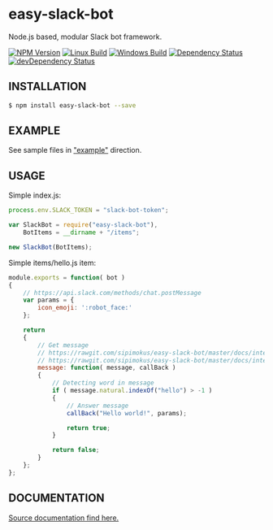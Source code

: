 # easy-slack-bot

Node.js based, modular Slack bot framework.

[![NPM Version][npm-image]][npm-url]
[![Linux Build][travis-image]][travis-url]
[![Windows Build][appveyor-image]][appveyor-url]
[![Dependency Status][deps-image]][deps-url]
[![devDependency Status][devs-image]][devs-url]


## INSTALLATION
```bash
$ npm install easy-slack-bot --save
```


## EXAMPLE
See sample files in ["example"](https://github.com/sipimokus/easy-slack-bot/tree/master/example) direction.


## USAGE
Simple index.js:
```javascript
process.env.SLACK_TOKEN = "slack-bot-token";

var SlackBot = require("easy-slack-bot"),
    BotItems = __dirname + "/items";

new SlackBot(BotItems);
```

Simple items/hello.js item:
```javascript
module.exports = function( bot )
{
    // https://api.slack.com/methods/chat.postMessage
    var params = {
        icon_emoji: ':robot_face:'
    };

    return 
    {
        // Get message
        // https://rawgit.com/sipimokus/easy-slack-bot/master/docs/interfaces/islackbotsmessage.html
        // https://rawgit.com/sipimokus/easy-slack-bot/master/docs/interfaces/iitemsonmessagecallback.html
        message: function( message, callBack ) 
        {
            // Detecting word in message
            if ( message.natural.indexOf("hello") > -1 ) 
            {
                // Answer message
                callBack("Hello world!", params);

                return true;
            }

            return false;
        }
    };
};
```


## DOCUMENTATION
[Source documentation find here.](https://rawgit.com/sipimokus/easy-slack-bot/master/docs/index.html)

[npm-image]: https://img.shields.io/npm/v/easy-slack-bot.svg
[npm-url]: https://npmjs.org/package/easy-slack-bot
[travis-image]: https://img.shields.io/travis/sipimokus/easy-slack-bot/master.svg?label=linux
[travis-url]: https://travis-ci.org/sipimokus/easy-slack-bot
[appveyor-image]: https://img.shields.io/appveyor/ci/sipimokus/easy-slack-bot/master.svg?label=windows
[appveyor-url]: https://ci.appveyor.com/project/sipimokus/easy-slack-bot
[deps-image]: https://img.shields.io/david/sipimokus/easy-slack-bot.svg?label=deps
[deps-url]: https://david-dm.org/sipimokus/easy-slack-bot
[devs-image]: https://img.shields.io/david/dev/sipimokus/easy-slack-bot.svg?label=devDeps
[devs-url]: https://david-dm.org/sipimokus/easy-slack-bot?type=dev
